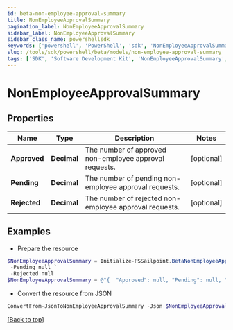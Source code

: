 ```yaml
---
id: beta-non-employee-approval-summary
title: NonEmployeeApprovalSummary
pagination_label: NonEmployeeApprovalSummary
sidebar_label: NonEmployeeApprovalSummary
sidebar_class_name: powershellsdk
keywords: ['powershell', 'PowerShell', 'sdk', 'NonEmployeeApprovalSummary', 'BetaNonEmployeeApprovalSummary'] 
slug: /tools/sdk/powershell/beta/models/non-employee-approval-summary
tags: ['SDK', 'Software Development Kit', 'NonEmployeeApprovalSummary', 'BetaNonEmployeeApprovalSummary']
---
```



# NonEmployeeApprovalSummary

## Properties

Name | Type | Description | Notes
------------ | ------------- | ------------- | -------------
**Approved** | **Decimal** | The number of approved non-employee approval requests. | [optional] 
**Pending** | **Decimal** | The number of pending non-employee approval requests. | [optional] 
**Rejected** | **Decimal** | The number of rejected non-employee approval requests. | [optional] 

## Examples

- Prepare the resource
```powershell
$NonEmployeeApprovalSummary = Initialize-PSSailpoint.BetaNonEmployeeApprovalSummary  -Approved null `
 -Pending null `
 -Rejected null
$NonEmployeeApprovalSummary = @"{  "Approved": null, "Pending": null, "Rejected": null }"@
```

- Convert the resource from JSON
```powershell
ConvertFrom-JsonToNonEmployeeApprovalSummary -Json $NonEmployeeApprovalSummary
```


[[Back to top]](#) 

